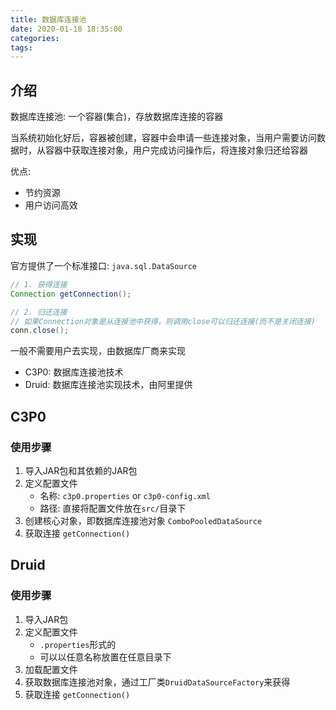 ```yaml
---
title: 数据库连接池
date: 2020-01-18 18:35:00
categories: 
tags:
---
```

## 介绍
数据库连接池: 一个容器(集合)，存放数据库连接的容器

当系统初始化好后，容器被创建，容器中会申请一些连接对象，当用户需要访问数据时，从容器中获取连接对象，用户完成访问操作后，将连接对象归还给容器

优点:
- 节约资源
- 用户访问高效

## 实现
官方提供了一个标准接口: `java.sql.DataSource`

```java
// 1. 获得连接
Connection getConnection();

// 2. 归还连接
// 如果Connection对象是从连接池中获得，则调用close可以归还连接(而不是关闭连接)
conn.close();
```

一般不需要用户去实现，由数据库厂商来实现
- C3P0: 数据库连接池技术
- Druid: 数据库连接池实现技术，由阿里提供

## C3P0
### 使用步骤
1. 导入JAR包和其依赖的JAR包
2. 定义配置文件
    + 名称: `c3p0.properties` or `c3p0-config.xml`
    + 路径: 直接将配置文件放在`src/`目录下
3. 创建核心对象，即数据库连接池对象 `ComboPooledDataSource`
4. 获取连接 `getConnection()`

## Druid
### 使用步骤
1. 导入JAR包
2. 定义配置文件
    + `.properties`形式的
    + 可以以任意名称放置在任意目录下
3. 加载配置文件 
4. 获取数据库连接池对象，通过工厂类`DruidDataSourceFactory`来获得
5. 获取连接 `getConnection()`